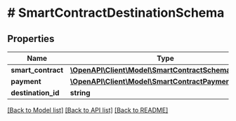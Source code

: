 # # SmartContractDestinationSchema

## Properties

Name | Type | Description | Notes
------------ | ------------- | ------------- | -------------
**smart_contract** | [**\OpenAPI\Client\Model\SmartContractSchema**](SmartContractSchema.md) |  | [optional]
**payment** | [**\OpenAPI\Client\Model\SmartContractPaymentSchema**](SmartContractPaymentSchema.md) |  | [optional]
**destination_id** | **string** |  | [optional]

[[Back to Model list]](../../README.md#models) [[Back to API list]](../../README.md#endpoints) [[Back to README]](../../README.md)
